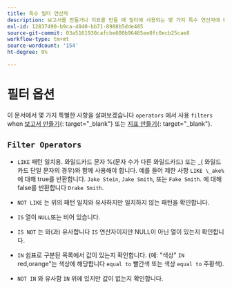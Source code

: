 ```yaml
---
title: 특수 필터 연산자
description: 보고서를 만들거나 지표를 만들 때 필터에 사용되는 몇 가지 특수 연산자에 대해 알아봅니다.
exl-id: 12837490-b9ca-4040-bb71-8988b5dde485
source-git-commit: 03a5161930cafcbe600b96465ee0fc0ecb25cae8
workflow-type: tm+mt
source-wordcount: '154'
ht-degree: 0%

---
```


# 필터 옵션

이 문서에서 몇 가지 특별한 사항을 살펴보겠습니다 `operators` 에서 사용 `filters` when [보고서 만들기](../../tutorials/using-visual-report-builder.md){: target=&quot;_blank&quot;} 또는 [지표 만들기](../../data-user/reports/ess-manage-data-metrics.md){: target=&quot;_blank&quot;}.

## `Filter Operators`

* `LIKE` 패턴 일치용. 와일드카드 문자 %(문자 수가 다른 와일드카드) 또는 _( 와일드카드 단일 문자의 경우)와 함께 사용해야 합니다.  예를 들어 제한 사항 `LIKE \_ake%` 에 대해 true를 반환합니다. `Jake Stein`, `Jake Smith`, 또는 `Fake Smith`.  에 대해 false를 반환합니다 `Drake Smith`.

* `NOT LIKE` 는 위의 패턴 일치와 유사하지만 일치하지 않는 패턴을 확인합니다.

* `IS` 열이 `NULL`또는 비어 있습니다.

* `IS NOT` 는 와(과) 유사합니다 `IS` 연산자이지만 NULL이 아닌 열이 있는지 확인합니다.

* `IN` 쉼표로 구분된 목록에서 값이 있는지 확인합니다. (예: &quot;색상&quot; `IN` red,orange&quot;는 색상에 해당합니다 `equal to` 빨간색 또는 색상 `equal to` 주황색).

* `NOT IN` 와 유사함 `IN` 위에 있지만 값이 없는지 확인합니다.
